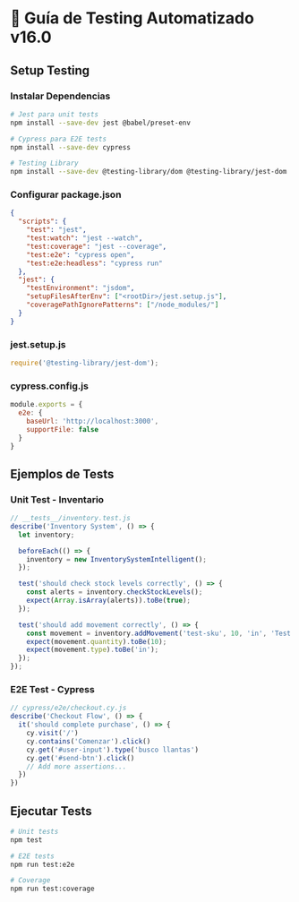 # 🧪 Guía de Testing Automatizado v16.0

## Setup Testing

### Instalar Dependencias

```bash
# Jest para unit tests
npm install --save-dev jest @babel/preset-env

# Cypress para E2E tests
npm install --save-dev cypress

# Testing Library
npm install --save-dev @testing-library/dom @testing-library/jest-dom
```

### Configurar package.json

```json
{
  "scripts": {
    "test": "jest",
    "test:watch": "jest --watch",
    "test:coverage": "jest --coverage",
    "test:e2e": "cypress open",
    "test:e2e:headless": "cypress run"
  },
  "jest": {
    "testEnvironment": "jsdom",
    "setupFilesAfterEnv": ["<rootDir>/jest.setup.js"],
    "coveragePathIgnorePatterns": ["/node_modules/"]
  }
}
```

### jest.setup.js

```javascript
require('@testing-library/jest-dom');
```

### cypress.config.js

```javascript
module.exports = {
  e2e: {
    baseUrl: 'http://localhost:3000',
    supportFile: false
  }
}
```

## Ejemplos de Tests

### Unit Test - Inventario

```javascript
// __tests__/inventory.test.js
describe('Inventory System', () => {
  let inventory;

  beforeEach(() => {
    inventory = new InventorySystemIntelligent();
  });

  test('should check stock levels correctly', () => {
    const alerts = inventory.checkStockLevels();
    expect(Array.isArray(alerts)).toBe(true);
  });

  test('should add movement correctly', () => {
    const movement = inventory.addMovement('test-sku', 10, 'in', 'Test');
    expect(movement.quantity).toBe(10);
    expect(movement.type).toBe('in');
  });
});
```

### E2E Test - Cypress

```javascript
// cypress/e2e/checkout.cy.js
describe('Checkout Flow', () => {
  it('should complete purchase', () => {
    cy.visit('/')
    cy.contains('Comenzar').click()
    cy.get('#user-input').type('busco llantas')
    cy.get('#send-btn').click()
    // Add more assertions...
  })
})
```

## Ejecutar Tests

```bash
# Unit tests
npm test

# E2E tests
npm run test:e2e

# Coverage
npm run test:coverage
```
